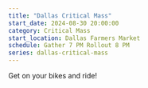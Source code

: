 ```yaml
---
title: "Dallas Critical Mass"
start_date: 2024-08-30 20:00:00
category: Critical Mass
start_location: Dallas Farmers Market
schedule: Gather 7 PM Rollout 8 PM
series: dallas-critical-mass
---
```

Get on your bikes and ride!
